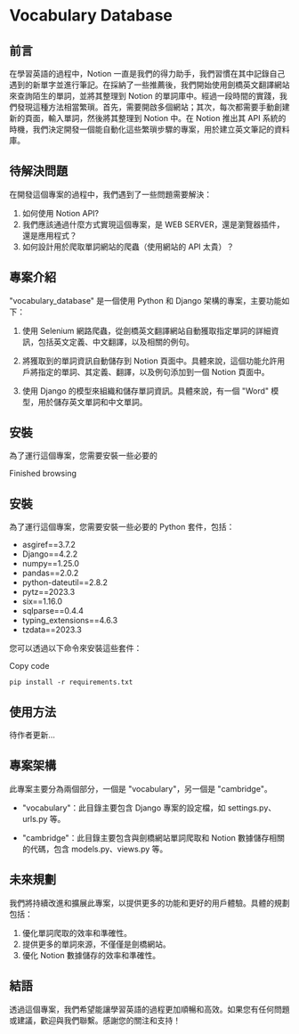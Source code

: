 # Vocabulary Database

## 前言

在學習英語的過程中，Notion 一直是我們的得力助手，我們習慣在其中記錄自己遇到的新單字並進行筆記。在採納了一些推薦後，我們開始使用劍橋英文翻譯網站來查詢陌生的單詞，並將其整理到 Notion 的單詞庫中。經過一段時間的實踐，我們發現這種方法相當繁瑣。首先，需要開啟多個網站；其次，每次都需要手動創建新的頁面，輸入單詞，然後將其整理到 Notion 中。在 Notion 推出其 API 系統的時機，我們決定開發一個能自動化這些繁瑣步驟的專案，用於建立英文筆記的資料庫。

## 待解決問題

在開發這個專案的過程中，我們遇到了一些問題需要解決：

1. 如何使用 Notion API?
2. 我們應該通過什麼方式實現這個專案，是 WEB SERVER，還是瀏覽器插件，還是應用程式？
3. 如何設計用於爬取單詞網站的爬蟲（使用網站的 API 太貴）？

## 專案介紹

"vocabulary_database" 是一個使用 Python 和 Django 架構的專案，主要功能如下：

1. 使用 Selenium 網路爬蟲，從劍橋英文翻譯網站自動獲取指定單詞的詳細資訊，包括英文定義、中文翻譯，以及相關的例句。
    
2. 將獲取到的單詞資訊自動儲存到 Notion 頁面中。具體來說，這個功能允許用戶將指定的單詞、其定義、翻譯，以及例句添加到一個 Notion 頁面中。
    
3. 使用 Django 的模型來組織和儲存單詞資訊。具體來說，有一個 "Word" 模型，用於儲存英文單詞和中文單詞。
    

## 安裝

為了運行這個專案，您需要安裝一些必要的

Finished browsing

## 安裝

為了運行這個專案，您需要安裝一些必要的 Python 套件，包括：

- asgiref==3.7.2
- Django==4.2.2
- numpy==1.25.0
- pandas==2.0.2
- python-dateutil==2.8.2
- pytz==2023.3
- six==1.16.0
- sqlparse==0.4.4
- typing_extensions==4.6.3
- tzdata==2023.3

您可以透過以下命令來安裝這些套件：

Copy code

`pip install -r requirements.txt`

## 使用方法

待作者更新...

## 專案架構

此專案主要分為兩個部分，一個是 "vocabulary"，另一個是 "cambridge"。

- "vocabulary"：此目錄主要包含 Django 專案的設定檔，如 settings.py、urls.py 等。
    
- "cambridge"：此目錄主要包含與劍橋網站單詞爬取和 Notion 數據儲存相關的代碼，包含 models.py、views.py 等。
    

## 未來規劃

我們將持續改進和擴展此專案，以提供更多的功能和更好的用戶體驗。具體的規劃包括：

1. 優化單詞爬取的效率和準確性。
2. 提供更多的單詞來源，不僅僅是劍橋網站。
3. 優化 Notion 數據儲存的效率和準確性。

## 結語

透過這個專案，我們希望能讓學習英語的過程更加順暢和高效。如果您有任何問題或建議，歡迎與我們聯繫。感謝您的關注和支持！